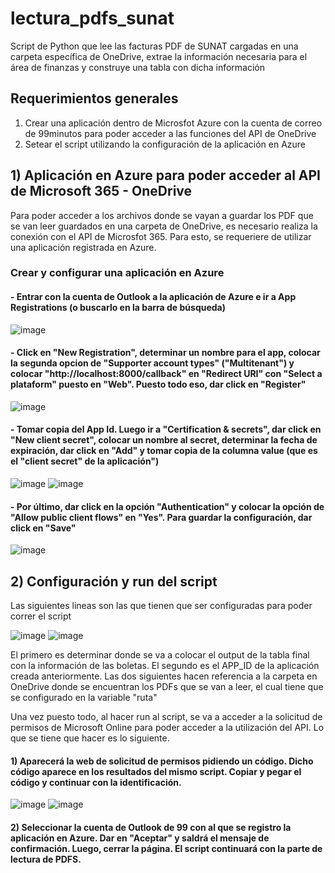 # lectura_pdfs_sunat
Script de Python que lee las facturas PDF de SUNAT cargadas en una carpeta específica de OneDrive, extrae la información necesaria para el área de finanzas y construye una tabla con dicha información

## Requerimientos generales
1. Crear una aplicación dentro de Microsfot Azure con la cuenta de correo de 99minutos para poder acceder a las funciones del API de OneDrive
2. Setear el script utilizando la configuración de la aplicación en Azure

## 1) Aplicación en Azure para poder acceder al API de Microsoft 365 - OneDrive
Para poder acceder a los archivos donde se vayan a guardar los PDF que se van leer guardados en una carpeta de OneDrive, es necesario realiza la conexión con el API de Microsfot 365. Para esto, se requeriere de utilizar una aplicación registrada en Azure.

### Crear y configurar una aplicación en Azure
#### - Entrar con la cuenta de Outlook a la aplicación de Azure e ir a App Registrations (o buscarlo en la barra de búsqueda)
![image](https://user-images.githubusercontent.com/103086601/197580663-b872e405-1a63-4f0d-8418-ebd13ed13809.png)

#### - Click en "New Registration", determinar un nombre para el app, colocar la segunda opcion de "Supporter account types" ("Multitenant") y colocar "http://localhost:8000/callback" en "Redirect URI" con "Select a plataform" puesto en "Web". Puesto todo eso, dar click en "Register"

![image](https://user-images.githubusercontent.com/103086601/197595558-61e90d5c-8ea4-4a4f-9595-3245ff91ed27.png)

#### - Tomar copia del App Id. Luego ir a "Certification & secrets", dar click en "New client secret", colocar un nombre al secret, determinar la fecha de expiración, dar click en "Add" y tomar copia de la columna value (que es el "client secret" de la aplicación")

![image](https://user-images.githubusercontent.com/103086601/197590058-a8b519c4-1bbf-4d01-95d9-237b0dad34d7.png)
![image](https://user-images.githubusercontent.com/103086601/197590407-d5193fac-3c06-40ce-9fc4-afa0eaff2cbf.png)

#### - Por último, dar click en la opción "Authentication" y colocar la opción de "Allow public client flows" en "Yes". Para guardar la configuración, dar click en "Save"

![image](https://user-images.githubusercontent.com/103086601/197592053-51facb82-f927-4f12-acef-d478fbc693cf.png)

## 2) Configuración y run del script

Las siguientes lineas son las que tienen que ser configuradas para poder correr el script

![image](https://user-images.githubusercontent.com/103086601/197592779-3515440b-6d62-4e40-9d7c-18876812b11d.png)
![image](https://user-images.githubusercontent.com/103086601/197598466-f607dc32-8ba8-417e-8a2a-f0ac0dda9092.png)

El primero es determinar donde se va a colocar el output de la tabla final con la información de las boletas. El segundo es el APP_ID de la aplicación creada anteriormente. Las dos siguientes hacen referencia a la carpeta en OneDrive donde se encuentran los PDFs que se van a leer, el cual tiene que se configurado en la variable "ruta"

Una vez puesto todo, al hacer run al script, se va a acceder a la solicitud de permisos de Microsoft Online para poder acceder a la utilización del API. Lo que se tiene que hacer es lo siguiente.

#### 1) Aparecerá la web de solicitud de permisos pidiendo un código. Dicho código aparece en los resultados del mismo script. Copiar y pegar el código y continuar con la identificación.

![image](https://user-images.githubusercontent.com/103086601/197596339-1a86d91b-7155-48ed-8893-a4fb8ec93d68.png)
![image](https://user-images.githubusercontent.com/103086601/197596398-978fc2d4-4098-471c-b083-809fe2d3435d.png)

#### 2) Seleccionar la cuenta de Outlook de 99 con al que se registro la aplicación en Azure. Dar en "Aceptar" y saldrá el mensaje de confirmación. Luego, cerrar la página. El script continuará con la parte de lectura de PDFS.





